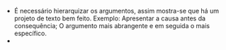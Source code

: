 - É necessário hierarquizar os argumentos, assim mostra-se que há um projeto de texto bem feito.  Exemplo: Apresentar a causa antes da consequência; O argumento mais abrangente e em seguida o mais específico. 
- 
